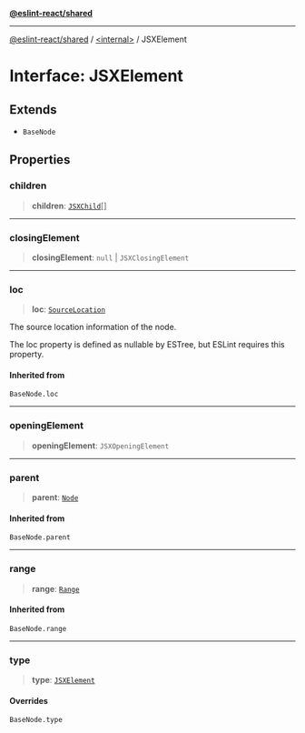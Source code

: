 [**@eslint-react/shared**](../../README.md)

***

[@eslint-react/shared](../../README.md) / [\<internal\>](../README.md) / JSXElement

# Interface: JSXElement

## Extends

- `BaseNode`

## Properties

### children

> **children**: [`JSXChild`](../type-aliases/JSXChild-1.md)[]

***

### closingElement

> **closingElement**: `null` \| `JSXClosingElement`

***

### loc

> **loc**: [`SourceLocation`](SourceLocation.md)

The source location information of the node.

The loc property is defined as nullable by ESTree, but ESLint requires this property.

#### Inherited from

`BaseNode.loc`

***

### openingElement

> **openingElement**: `JSXOpeningElement`

***

### parent

> **parent**: [`Node`](../type-aliases/Node.md)

#### Inherited from

`BaseNode.parent`

***

### range

> **range**: [`Range`](../type-aliases/Range.md)

#### Inherited from

`BaseNode.range`

***

### type

> **type**: [`JSXElement`](../README.md#jsxelement)

#### Overrides

`BaseNode.type`
